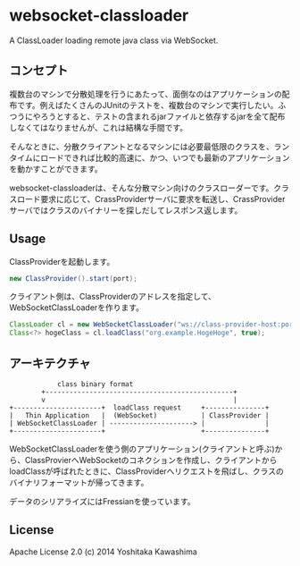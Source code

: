 websocket-classloader
=====================

A ClassLoader loading remote java class via WebSocket.

## コンセプト

複数台のマシンで分散処理を行うにあたって、面倒なのはアプリケーションの配布です。例えばたくさんのJUnitのテストを、複数台のマシンで実行したい。ふつうにやろうとすると、テストの含まれるjarファイルと依存するjarを全て配布しなくてはなりませんが、これは結構な手間です。

そんなときに、分散クライアントとなるマシンには必要最低限のクラスを、ランタイムにロードできれば比較的高速に、かつ、いつでも最新のアプリケーションを動かすことができます。

websocket-classloaderは、そんな分散マシン向けのクラスローダーです。クラスロード要求に応じて、CrassProviderサーバに要求を転送し、CrassProviderサーバではクラスのバイナリーを探しだしてレスポンス返します。


## Usage

ClassProviderを起動します。

```java
new ClassProvider().start(port);
```

クライアント側は、ClassProviderのアドレスを指定して、WebSocketClassLoaderを作ります。

```java
ClassLoader cl = new WebSocketClassLoader("ws://class-provider-host:port");
Class<?> hogeClass = cl.loadClass("org.example.HogeHoge", true);
```

## アーキテクチャ

                class binary format
            +-----------------------------------------------+
            v                                               |
    +----------------------+  loadClass request     +---------------+
    |   Thin Application   |  (WebSocket)           | ClassProvider |
    | WebSocketClassLoader | ---------------------> |               |
    +----------------------+                        +---------------+


WebSocketClassLoaderを使う側のアプリケーション(クライアントと呼ぶ)から、ClassProvierへWebSocketのコネクションを作成し、クライアントからloadClassが呼ばれたときに、ClassProviderへリクエストを飛ばし、クラスのバイナリフォーマットが帰ってきます。

データのシリアライズにはFressianを使っています。

## License

Apache License 2.0
(c) 2014 Yoshitaka Kawashima

